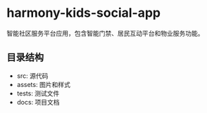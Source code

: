 # harmony-kids-social-app

智能社区服务平台应用，包含智能门禁、居民互动平台和物业服务功能。

## 目录结构
- src: 源代码
- assets: 图片和样式
- tests: 测试文件
- docs: 项目文档